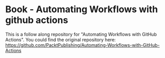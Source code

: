 # Book - Automating Workflows with github actions

This is a follow along repository for "Automating Workflows with GitHub Actions". You could find the original repository here: https://github.com/PacktPublishing/Automating-Workflows-with-GitHub-Actions
